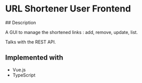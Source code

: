 # URL Shortener User Frontend

## Description

A GUI to manage the shortened links : add, remove, update, list.

Talks with the REST API.

## Implemented with

* Vue.js
* TypeScript
